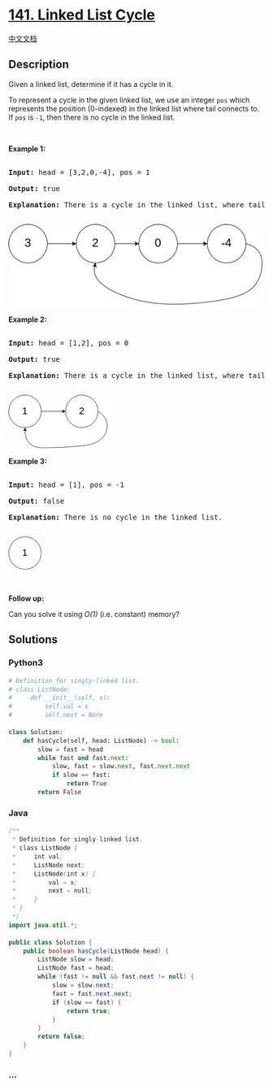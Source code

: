 # [141. Linked List Cycle](https://leetcode.com/problems/linked-list-cycle)

[中文文档](/solution/0100-0199/0141.Linked%20List%20Cycle/README.md)

## Description

<p>Given a linked list, determine if it has a cycle in it.</p>

<p>To represent a cycle in the given linked list, we use an integer <code>pos</code> which represents the position (0-indexed)&nbsp;in the linked list where tail connects to. If <code>pos</code> is <code>-1</code>, then there is no cycle in the linked list.</p>

<p>&nbsp;</p>

<div>

<p><strong>Example 1:</strong></p>

<pre>

<strong>Input: </strong>head = <span id="example-input-1-1">[3,2,0,-4]</span>, pos = <span id="example-input-1-2">1</span>

<strong>Output: </strong><span id="example-output-1">true

<strong>Explanation:</strong> There is a cycle in the linked list, where tail connects to the second node.</span>

</pre>

</div>

<div>

![](./images/circularlinkedlist.png)

<p><strong>Example 2:</strong></p>

<pre>

<strong>Input: </strong>head = <span id="example-input-1-1">[1,2]</span>, pos = <span id="example-input-1-2">0</span>

<strong>Output: </strong><span id="example-output-1">true

<strong>Explanation:</strong> There is a cycle in the linked list, where tail connects to the first node.</span>

</pre>

</div>

<div>

![](./images/circularlinkedlist_test2.png)

<p><strong>Example 3:</strong></p>

<pre>

<strong>Input: </strong>head = <span id="example-input-1-1">[1]</span>, pos = <span id="example-input-1-2">-1</span>

<strong>Output: </strong><span id="example-output-1">false

<strong>Explanation:</strong> There is no cycle in the linked list.</span>

</pre>

</div>

![](./images/circularlinkedlist_test3.png)

<p>&nbsp;</p>

<p><strong>Follow up:</strong></p>

<p>Can you solve it using <em>O(1)</em> (i.e. constant) memory?</p>

## Solutions

<!-- tabs:start -->

### **Python3**

```python
# Definition for singly-linked list.
# class ListNode:
#     def __init__(self, x):
#         self.val = x
#         self.next = None

class Solution:
    def hasCycle(self, head: ListNode) -> bool:
        slow = fast = head
        while fast and fast.next:
            slow, fast = slow.next, fast.next.next
            if slow == fast:
                return True
        return False
```

### **Java**

```java
/**
 * Definition for singly-linked list.
 * class ListNode {
 *     int val;
 *     ListNode next;
 *     ListNode(int x) {
 *         val = x;
 *         next = null;
 *     }
 * }
 */
import java.util.*;

public class Solution {
    public boolean hasCycle(ListNode head) {
        ListNode slow = head;
        ListNode fast = head;
        while (fast != null && fast.next != null) {
            slow = slow.next;
            fast = fast.next.next;
            if (slow == fast) {
                return true;
            }
        }
        return false;
    }
}
```

### **...**

```

```

<!-- tabs:end -->
